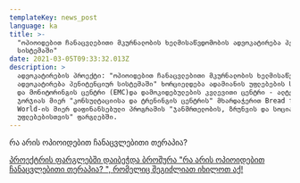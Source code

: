 ```yaml
---
templateKey: news_post
language: ka
title: >-
  "ოპიოიდებით ჩანაცვლებითი მკურნალობის ხელმისაწვდომობის ადვოკატირება პენიტენციურ
  სისტემაში"
date: 2021-03-05T09:33:32.013Z
description: >
  ადვოკატირების პროექტი: "ოპიოიდებით ჩანაცვლებითი მკურნალობის ხელმისაწვდომობის
  ადვოკატირება პენიტენციურ სისტემაში" ხორციელდება ადამიანის უფლებების სწავლებისა
  და მონიტორინგის ცენტრი (EMC)და დამოკიდებულების კვლევითი ცენტრი - ალტერნატივა
  ჯორჯიას მიერ "კონსულტაციისა და ტრენინგის ცენტრის" მხარდაჭერით Bread for the
  World-ის მიერ დაფინანსებული პროგრამის "ჯანმრთელობის, ზრუნვის და სოციალური
  უფლებებისთვის" ფარგლებში.
---
```

რა არის ოპიოიდებით ჩანაცვლებითი თერაპია? 

[პროექტრის ფარგლებში დაიბეჭდა ბროშურა "რა არის ოპიოიდებით ჩანაცვლებითი თერაპია? ", რომელიც შეგიძლიათ იხილოთ  აქ!](https://altgeorgia.ge/media/uploads/broshura-opioidebi.pdf)
